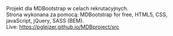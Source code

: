 Projekt dla MDBootstrap w celach rekrutacyjnych. <br>
Strona wykonana za pomocą: MDBootstrap for free, HTML5, CSS, javaScript, jQuery, SASS (BEM).<br>
Live: https://pglejzer.github.io/MDBproject/src
